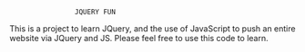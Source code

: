 					JQUERY FUN			

This is a project to learn JQuery, and the use of JavaScript to push an entire 
website via JQuery and JS. Please feel free to use this code to learn.
